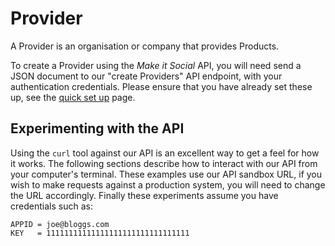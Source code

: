# Provider

A Provider is an organisation or company that provides Products.

To create a Provider using the _Make it Social_ API, you will need send a JSON
document to our "create Providers" API endpoint, with your authentication
credentials. Please ensure that you have already set these up, see the [quick set
up](/1-intro/README.md) page.


## Experimenting with the API

Using the `curl` tool against our API is an excellent way to get a feel for how
it works. The following sections describe how to interact with our API from your
computer's terminal. These examples use our API sandbox URL, if you wish to make
requests against a production system, you will need to change the URL
accordingly.
Finally these experiments assume you have credentials such as:

    APPID = joe@bloggs.com
    KEY   = 11111111111111111111111111111111


